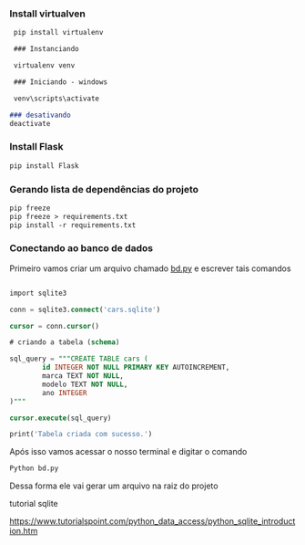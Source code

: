 ### Install virtualven

```markdown
 pip install virtualenv

 ### Instanciando

 virtualenv venv

 ### Iniciando - windows

 venv\scripts\activate

### desativando 
deactivate
```

### Install Flask

```markdown
pip install Flask
```

### **Gerando lista de dependências do projeto**

```markdown
pip freeze
pip freeze > requirements.txt
pip install -r requirements.txt
```

### **Conectando ao banco de dados**

Primeiro vamos criar um arquivo chamado [bd.py](http://bd.py) e escrever tais comandos

```sql

import sqlite3

conn = sqlite3.connect('cars.sqlite')

cursor = conn.cursor()

# criando a tabela (schema)

sql_query = """CREATE TABLE cars (
        id INTEGER NOT NULL PRIMARY KEY AUTOINCREMENT,
        marca TEXT NOT NULL,
        modelo TEXT NOT NULL,
        ano INTEGER
)"""

cursor.execute(sql_query)

print('Tabela criada com sucesso.')
```

Após isso vamos acessar o nosso terminal e digitar o comando

```sql
Python bd.py
```

Dessa forma ele vai gerar um arquivo na raiz do projeto

tutorial sqlite

https://www.tutorialspoint.com/python_data_access/python_sqlite_introduction.htm